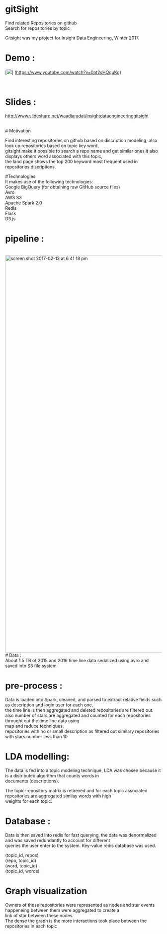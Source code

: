 # gitSight <br /> 
Find related Repositories on github <br /> 
Search for repositories by topic <br /> 

Gitsight was my project for Insight Data Engineering, Winter 2017. <br /> 

# Demo : <br /> 

[![](http://img.youtube.com/vi/0at2sHQquKg/0.jpg)]
(https://www.youtube.com/watch?v=0at2sHQquKg)

 <br /> 

# Slides : <br /> 
http://www.slideshare.net/waadjaradat/insightdataengineeringgitsight <br /> 


 <br /> 
# Motivation

Find interesting repositories on github based on discription modeling, also look up repositories based on topic key word, <br /> gitsight make it possible to search a repo name and get similar ones it also displays others word associated with this topic, <br /> the land page shows the top 200 keyword most frequent used in repositories discriptions.  <br />


 #Technologies <br />
It makes use of the following technologies:
 <br />
Google BigQuery (for obtaining raw GitHub source files) <br />
Avro <br />
AWS S3 <br />
Apache Spark 2.0 <br />
Redis  <br />
Flask  <br />
D3.js  <br />

# pipeline :
<br />
<img width="1279" alt="screen shot 2017-02-13 at 6 41 18 pm" src="https://cloud.githubusercontent.com/assets/8670178/22912783/1089051a-f21c-11e6-9f95-fae81be8967d.png">

<br />
# Data : <br />
About 1.5 TB of 2015 and 2016 time line data serialized using avro and saved into S3 file system  <br />

# pre-process :<br />
Data is loaded into Spark, cleaned, and parsed to extract relative fields such as description and login user for each one, <br />
the time line is then aggregated and deleted repositories are filtered out. <br />
also number of stars are aggregated and counted for each repositories throught out the time line data using<br />
map and reduce techniques. <br />
repositories with no or small description as filtered out similary repositories with stars number less than 10 <br />

# LDA modelling: <br />
The data is fed into a topic modeling technique, LDA was chosen because it is a distributed algorithm that counts words in<br /> documents (descriptions).<br />

The topic-repository matrix is retireved and for each topic associated repositories are aggregated similay words with high<br /> weights for each topic. <br />

# Database :<br />

Data is then saved into redis for fast querying, the data was denormalized and was saved redundantly to account for different <br />
queries the user enter to the system. Key-value redis database was used. <br />

(topic_id, repos)<br />
(repo, topic_id)<br />
(word, topic_id)<br />
(topic_id, words) <br />


# Graph visualization <br />
Owners of these repositories were represented as nodes and star events happeneing between them were aggregated to create a <br /> link of star between these nodes. <br />
The dense the graph is the more interactions took place between the repositories in each topic <br />




